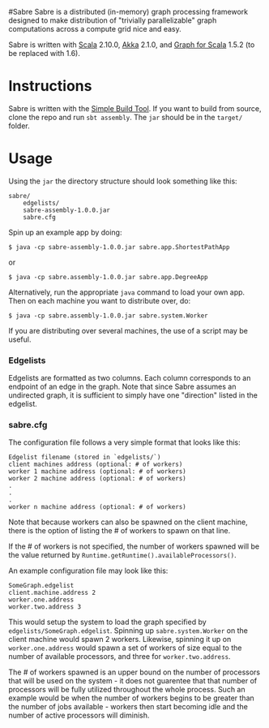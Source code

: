 #Sabre
Sabre is a distributed (in-memory) graph processing framework
designed to make distribution of "trivially parallelizable"
graph computations across a compute grid nice and easy.

Sabre is written with 
[Scala](http://www.scala-lang.org/) 2.10.0,
[Akka](http://akka.io/) 2.1.0,
and [Graph for Scala](https://www.assembla.com/spaces/scala-graph/wiki) 1.5.2 (to be replaced with 1.6).

# Instructions
Sabre is written with the [Simple Build Tool](http://www.scala-sbt.org/).
If you want to build from source, clone the repo and run `sbt assembly`.
The `jar` should be in the `target/` folder.

# Usage
Using the `jar` the directory structure should look something like this:

```
sabre/
    edgelists/
    sabre-assembly-1.0.0.jar
    sabre.cfg
```

Spin up an example app by doing:

```
$ java -cp sabre-assembly-1.0.0.jar sabre.app.ShortestPathApp
```

or

```
$ java -cp sabre.assembly-1.0.0.jar sabre.app.DegreeApp
```

Alternatively, run the appropriate `java` command to load your own app. Then on
each machine you want to distribute over, do:

```
$ java -cp sabre.assembly-1.0.0.jar sabre.system.Worker
```

If you are distributing over several machines, the use of a script may be
useful.

### Edgelists
Edgelists are formatted as two columns. Each column corresponds to an endpoint
of an edge in the graph. Note that since Sabre assumes an undirected graph,
it is sufficient to simply have one "direction" listed in the edgelist.

### sabre.cfg
The configuration file follows a very simple format that looks like this:

```
Edgelist filename (stored in `edgelists/`)
client machines address (optional: # of workers)
worker 1 machine address (optional: # of workers)
worker 2 machine address (optional: # of workers)
.
.
.
worker n machine address (optional: # of workers)
```

Note that because workers can also be spawned on the client machine, there
is the option of listing the # of workers to spawn on that line.

If the # of workers is not specified, the number of workers spawned will
be the value returned by `Runtime.getRuntime().availableProcessors()`.

An example configuration file may look like this:

```
SomeGraph.edgelist
client.machine.address 2
worker.one.address
worker.two.address 3
```

This would setup the system to load the graph specified by `edgelists/SomeGraph.edgelist`.
Spinning up `sabre.system.Worker` on the client machine would spawn 2 workers. Likewise,
spinning it up on `worker.one.address` would spawn a set of workers of size equal to the number
of available processors, and three for `worker.two.address`.

The # of workers spawned is an upper bound on the number of processors that will be used
on the system - it does not guarentee that that number of processors will be fully utilized
throughout the whole process. Such an example would be when the number of workers begins to
be greater than the number of jobs available - workers then start becoming idle and the
number of active processors will diminish.
